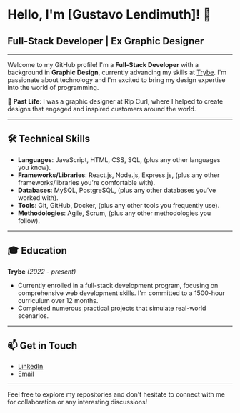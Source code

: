 # Hello, I'm [Gustavo Lendimuth]! 👋

## Full-Stack Developer | Ex Graphic Designer

---

Welcome to my GitHub profile! I'm a **Full-Stack Developer** with a background in **Graphic Design**, currently advancing my skills at [Trybe](https://www.betrybe.com/). I'm passionate about technology and I'm excited to bring my design expertise into the world of programming. 

💼 **Past Life**: I was a graphic designer at Rip Curl, where I helped to create designs that engaged and inspired customers around the world.

---

## 🛠️ Technical Skills

- **Languages**: JavaScript, HTML, CSS, SQL, (plus any other languages you know).
- **Frameworks/Libraries**: React.js, Node.js, Express.js, (plus any other frameworks/libraries you're comfortable with).
- **Databases**: MySQL, PostgreSQL, (plus any other databases you've worked with).
- **Tools**: Git, GitHub, Docker, (plus any other tools you frequently use).
- **Methodologies**: Agile, Scrum, (plus any other methodologies you follow).

---

## 🎓 Education

**Trybe** _(2022 - present)_
- Currently enrolled in a full-stack development program, focusing on comprehensive web development skills. I'm committed to a 1500-hour curriculum over 12 months.
- Completed numerous practical projects that simulate real-world scenarios.

---

## 📫 Get in Touch

- [LinkedIn](https://www.linkedin.com/in/gustavolendimuth/?locale=en_US)
- [Email](gustavolendimuth@gmail.com)

---

Feel free to explore my repositories and don't hesitate to connect with me for collaboration or any interesting discussions!

